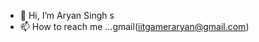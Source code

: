 - 👋 Hi, I’m Aryan Singh
s
- 📫 How to reach me ...gmail(iitgameraryan@gmail.com)

<!---
SsinghH-AaryanN/SsinghH-AaryanN is a ✨ special ✨ repository because its `README.md` (this file) appears on your GitHub profile.
You can click the Preview link to take a look at your changes.
--->

